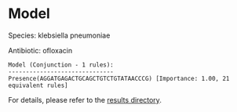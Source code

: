 
# Model

Species: klebsiella pneumoniae

Antibiotic: ofloxacin

```
Model (Conjunction - 1 rules):
------------------------------
Presence(AGGATGAGACTGCAGCTGTCTGTATAACCCG) [Importance: 1.00, 21 equivalent rules]

```

For details, please refer to the [results directory](../../../../../results/scm_b/klebsiella+pneumoniae/ofloxacin/repeat_0/).

